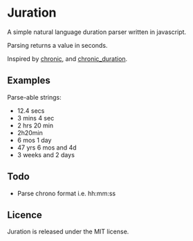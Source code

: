 Juration
========

A simple natural language duration parser written in javascript.

Parsing returns a value in seconds.

Inspired by [chronic](https://github.com/mojombo/chronic/), and [chronic_duration](https://github.com/hpoydar/chronic_duration).

Examples
--------
Parse-able strings:

* 12.4 secs
* 3 mins 4 sec
* 2 hrs 20 min
* 2h20min
* 6 mos 1 day
* 47 yrs 6 mos and 4d
* 3 weeks and 2 days

Todo
----
* Parse chrono format i.e. hh:mm:ss

Licence
-------
Juration is released under the MIT license.
